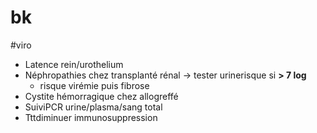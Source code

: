 # bk
#viro 


- Latence rein/urothelium 
- Néphropathies chez transplanté rénal -> tester urinerisque si **> 7 log** 
    - risque virémie puis fibrose 
- Cystite hémorragique chez allogreffé 
- SuiviPCR urine/plasma/sang total 
- Tttdiminuer immunosuppression 

